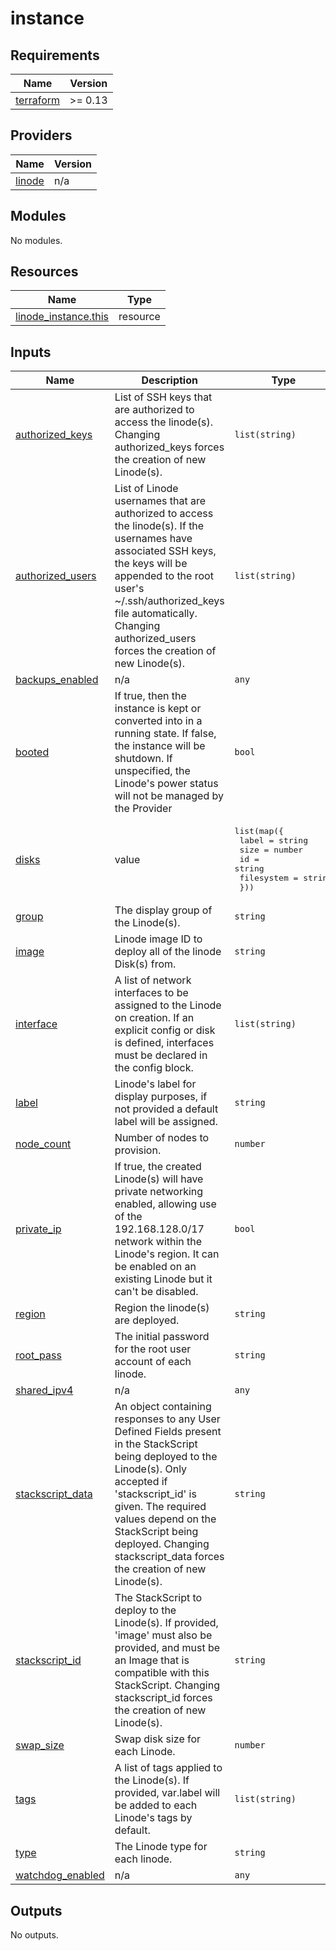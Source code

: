 # instance

<!-- BEGINNING OF PRE-COMMIT-TERRAFORM DOCS HOOK -->
## Requirements

| Name | Version |
|------|---------|
| <a name="requirement_terraform"></a> [terraform](#requirement\_terraform) | >= 0.13 |

## Providers

| Name | Version |
|------|---------|
| <a name="provider_linode"></a> [linode](#provider\_linode) | n/a |

## Modules

No modules.

## Resources

| Name | Type |
|------|------|
| [linode_instance.this](https://registry.terraform.io/providers/linode/linode/latest/docs/resources/instance) | resource |

## Inputs

| Name | Description | Type | Default | Required |
|------|-------------|------|---------|:--------:|
| <a name="input_authorized_keys"></a> [authorized\_keys](#input\_authorized\_keys) | List of SSH keys that are authorized to access the linode(s). Changing authorized\_keys forces the creation of new Linode(s). | `list(string)` | n/a | yes |
| <a name="input_authorized_users"></a> [authorized\_users](#input\_authorized\_users) | List of Linode usernames that are authorized to access the linode(s).  If the usernames have associated SSH keys, the keys will be appended to the root user's ~/.ssh/authorized\_keys file automatically. Changing authorized\_users forces the creation of new Linode(s). | `list(string)` | n/a | yes |
| <a name="input_backups_enabled"></a> [backups\_enabled](#input\_backups\_enabled) | n/a | `any` | n/a | yes |
| <a name="input_booted"></a> [booted](#input\_booted) | If true, then the instance is kept or converted into in a running state. If false, the instance will be shutdown. If unspecified, the Linode's power status will not be managed by the Provider | `bool` | `null` | no |
| <a name="input_disks"></a> [disks](#input\_disks) | value | <pre>list(map({<br>    label      = string<br>    size       = number<br>    id         = string<br>    filesystem = string<br>  }))</pre> | n/a | yes |
| <a name="input_group"></a> [group](#input\_group) | The display group of the Linode(s). | `string` | n/a | yes |
| <a name="input_image"></a> [image](#input\_image) | Linode image ID to deploy all of the linode Disk(s) from. | `string` | n/a | yes |
| <a name="input_interface"></a> [interface](#input\_interface) | A list of network interfaces to be assigned to the Linode on creation. If an explicit config or disk is defined, interfaces must be declared in the config block. | `list(string)` | n/a | yes |
| <a name="input_label"></a> [label](#input\_label) | Linode's label for display purposes, if not provided a default label will be assigned. | `string` | n/a | yes |
| <a name="input_node_count"></a> [node\_count](#input\_node\_count) | Number of nodes to provision. | `number` | n/a | yes |
| <a name="input_private_ip"></a> [private\_ip](#input\_private\_ip) | If true, the created Linode(s) will have private networking enabled, allowing use of the 192.168.128.0/17 network within the Linode's region. It can be enabled on an existing Linode but it can't be disabled. | `bool` | `false` | no |
| <a name="input_region"></a> [region](#input\_region) | Region the linode(s) are deployed. | `string` | n/a | yes |
| <a name="input_root_pass"></a> [root\_pass](#input\_root\_pass) | The initial password for the root user account of each linode. | `string` | n/a | yes |
| <a name="input_shared_ipv4"></a> [shared\_ipv4](#input\_shared\_ipv4) | n/a | `any` | n/a | yes |
| <a name="input_stackscript_data"></a> [stackscript\_data](#input\_stackscript\_data) | An object containing responses to any User Defined Fields present in the StackScript being deployed to the Linode(s). Only accepted if 'stackscript\_id' is given. The required values depend on the StackScript being deployed. Changing stackscript\_data forces the creation of new Linode(s). | `string` | n/a | yes |
| <a name="input_stackscript_id"></a> [stackscript\_id](#input\_stackscript\_id) | The StackScript to deploy to the Linode(s). If provided, 'image' must also be provided, and must be an Image that is compatible with this StackScript. Changing stackscript\_id forces the creation of new Linode(s). | `string` | n/a | yes |
| <a name="input_swap_size"></a> [swap\_size](#input\_swap\_size) | Swap disk size for each Linode. | `number` | n/a | yes |
| <a name="input_tags"></a> [tags](#input\_tags) | A list of tags applied to the Linode(s). If provided, var.label will be added to each Linode's tags by default. | `list(string)` | n/a | yes |
| <a name="input_type"></a> [type](#input\_type) | The Linode type for each linode. | `string` | n/a | yes |
| <a name="input_watchdog_enabled"></a> [watchdog\_enabled](#input\_watchdog\_enabled) | n/a | `any` | n/a | yes |

## Outputs

No outputs.
<!-- END OF PRE-COMMIT-TERRAFORM DOCS HOOK -->
